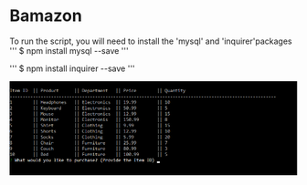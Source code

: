 # Bamazon

To run the script, you will need to install the 'mysql' and 'inquirer'packages
'''
$ npm install mysql --save 
'''

'''
$ npm install inquirer --save
'''

![First Run](images/screenshot_1.png)